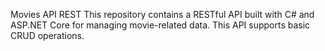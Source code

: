 Movies API REST
This repository contains a RESTful API built with C# and ASP.NET Core for managing movie-related data. This API supports basic CRUD operations.
